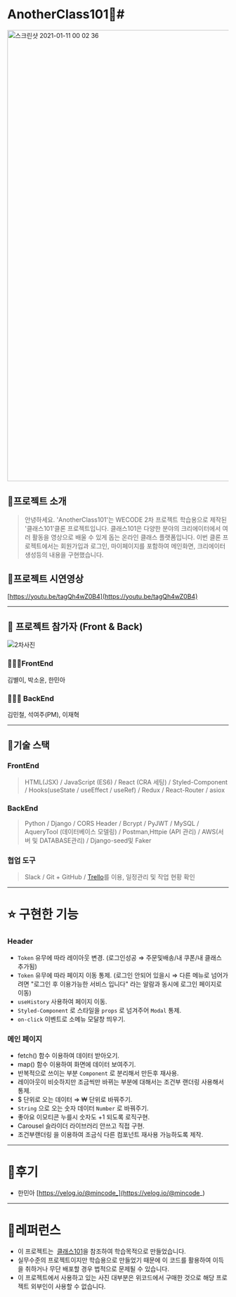 # **AnotherClass101🌷**#
<img width="1028" alt="스크린샷 2021-01-11 00 02 36" src="https://user-images.githubusercontent.com/71719160/104126531-7489e900-53a0-11eb-99f2-f4dd69275f9b.png">



## 🌷**프로젝트 소개**

> 안녕하세요. 'AnotherClass101'는 WECODE 2차 프로젝트 학습용으로 제작된 '클래스101'클론 프로젝트입니다. 클래스101은 다양한 분야의 크리에이터에서 여러 활동을 영상으로 배울 수 있게 돕는 온라인 클래스 플랫폼입니다. 이번 클론 프로젝트에서는 회원가입과 로그인, 마이페이지를 포함하여 메인화면, 크리에이터 생성등의 내용을 구현했습니다.

## 🌷**프로젝트 시연영상**

[https://youtu.be/tagQh4wZ0B4](https://youtu.be/tagQh4wZ0B4)

---


## 🌷 프로젝트 참가자 (Front & Back)

![2차사진](https://user-images.githubusercontent.com/71719160/104126401-9fc00880-539f-11eb-8f30-0fc738fdab1f.jpg)

### **👩‍👧‍👧FrontEnd**
김별이, 박소윤, 한민아

### 👩‍👦‍👦 **BackEnd**

김민철, 석여주(PM), 이재혁

---

## 🌷**기술 스택**

### **FrontEnd**

> HTML(JSX) / JavaScript (ES6) / React (CRA 세팅) / Styled-Component / Hooks(useState / useEffect / useRef) / Redux / React-Router / asiox

### **BackEnd**

> Python / Django / CORS Header / Bcrypt / PyJWT / MySQL / AqueryTool (데이터베이스 모델링) / Postman,Httpie (API 관리) / AWS(서버 및 DATABASE관리) / Django-seed및 Faker

### **협업 도구**

> Slack / Git + GitHub / [Trello](https://trello.com/b/9SEvYOoX/anotherclass101)를 이용, 일정관리 및 작업 현황 확인

---

# **⭐️ 구현한 기능**



### Header

- `Token` 유무에 따라 레이아웃 변경. (로그인성공 ⇒ 주문및배송/내 쿠폰/내 클래스 추가됨)
- `Token` 유무에 따라 페이지 이동 통제.
(로그인 안되어 있을시 ⇒ 다른 메뉴로  넘어가려면 "로그인 후 이용가능한 서비스 입니다" 라는 알람과 동시에 로그인 페이지로 이동)
- `useHistory`  사용하여 페이지 이동.
- `Styled-Component` 로 스타일을 `props`  로 넘겨주어 `Modal`  통제.
- `on-click` 이벤트로 소메뉴 모달창 띄우기.

### 메인 **페이지**

- fetch() 함수 이용하여 데이터 받아오기.
- map() 함수 이용하여 화면에 데이터 보여주기. 
- 반복적으로 쓰이는 부분 `Component` 로 분리해서 만든후 재사용.
- 레이아웃이 비슷하지만 조금씩만 바뀌는 부분에 대해서는 조건부 랜더링 사용해서 통제.
- $ 단위로 오는 데이터 ⇒ ₩ 단위로 바꿔주기.
- `String`  으로 오는 숫자 데이터 `Number` 로 바꿔주기.
- 좋아요 이모티콘 누를시 숫자도 +1 되도록 로직구현.
- Carousel 슬라이더 라이브러리 안쓰고 직접 구현.
- 조건부랜더링 을 이용하여 조금식 다른 컴포넌트 재사용 가능하도록 제작.



---

# 🌷**후기**

- 한민아 [https://velog.io/@mincode_](https://velog.io/@mincode_)

---

# 🌷**레퍼런스**

- 이 프로젝트는  [클래스101](https://class101.net/)을 참조하여 학습목적으로 만들었습니다.
- 실무수준의 프로젝트이지만 학습용으로 만들었기 때문에 이 코드를 활용하여 이득을 취하거나 무단 배포할 경우 법적으로 문제될 수 있습니다.
- 이 프로젝트에서 사용하고 있는 사진 대부분은 위코드에서 구매한 것으로 해당 프로젝트 외부인이 사용할 수 없습니다.

